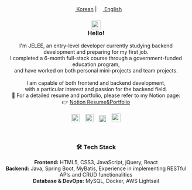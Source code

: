 <div align="center">
  <a href="README.md"><img src="https://raw.githubusercontent.com/stevenrskelton/flag-icon/master/png/75/country-4x3/kr.png" height="13"> Korean</a>  |
  <a href="README_en.md"><img src="https://raw.githubusercontent.com/stevenrskelton/flag-icon/master/png/75/country-4x3/us.png" height="13"> English</a>
  <br>
  <h3>
    <img width="24px" src="https://github.com/TheDudeThatCode/TheDudeThatCode/blob/master/Assets/Hi.gif?raw=true"/><br>
    Hello!
  </h3>
  <p>
    I'm JELEE, an entry-level developer currently studying backend development and preparing for my first job.<br>
    I completed a 6-month full-stack course through a government-funded education program,<br>
    and have worked on both personal mini-projects and team projects.
    <br><br>
    I am capable of both frontend and backend development,<br>
    with a particular interest and passion for the backend field.
    <br>
    📄 For a detailed resume and portfolio, please refer to my Notion page:<br> 
    👉 <a href="https://honey-plant-22e.notion.site/dev-jelee-5686cfa35c1b4c859a27de25d5fad5dd">Notion Resume&Portfolio</a>
    <br><br>
    <a href="https://www.instagram.com/jelee_day/"><img height="22" width="22" src="https://cdn.simpleicons.org/instagram" /></a>&nbsp&nbsp&nbsp
    <a href="mailto:waftyann@gmail.com"><img height="22" width="22" src="https://cdn.simpleicons.org/gmail" /></a>&nbsp&nbsp&nbsp
    <a href="https://dev-jelee.tistory.com/"><img height="19" width="19" src="https://cdn.simpleicons.org/tistory/orangered" /></a>&nbsp&nbsp&nbsp
    <a href="https://discordapp.com/users/1334168876505763872"><img height="24" width="24" src="https://cdn.simpleicons.org/discord" /></a>
  </p>

  <br>
  
  <h3>🛠️ Tech Stack</h3>
  <p>
    <b>Frontend:</b> HTML5, CSS3, JavaScript, jQuery, React<br>
    <b>Backend:</b> Java, Spring Boot, MyBatis, Experience in implementing RESTful APIs and CRUD functionalities<br>
    <b>Database & DevOps:</b> MySQL, Docker, AWS Lightsail
  </p>
</div>





<!--
**eziquexx/eziquexx** is a ✨ _special_ ✨ repository because its `README.md` (this file) appears on your GitHub profile.

Here are some ideas to get you started:

- 🔭 I’m currently working on ...
- 🌱 I’m currently learning ...
- 👯 I’m looking to collaborate on ...
- 🤔 I’m looking for help with ...
- 💬 Ask me about ...
- 📫 How to reach me: ...
- 😄 Pronouns: ...
- ⚡ Fun fact: ...
-->
